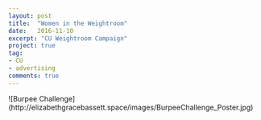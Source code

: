 ```yaml
---
layout: post
title:  "Women in the Weightroom"
date:   2016-11-10
excerpt: "CU Weightroom Campaign"
project: true
tag:
- CU
- advertising
comments: true
---
```

<style>
.responsive-wrap iframe{ max-width: 100%;}
</style>
<div class="responsive-wrap">
![Burpee Challenge](http://elizabethgracebassett.space/images/BurpeeChallenge_Poster.jpg)

<!-- this is the embed code provided by Google -->
  
<!-- Google embed ends -->
</div>
